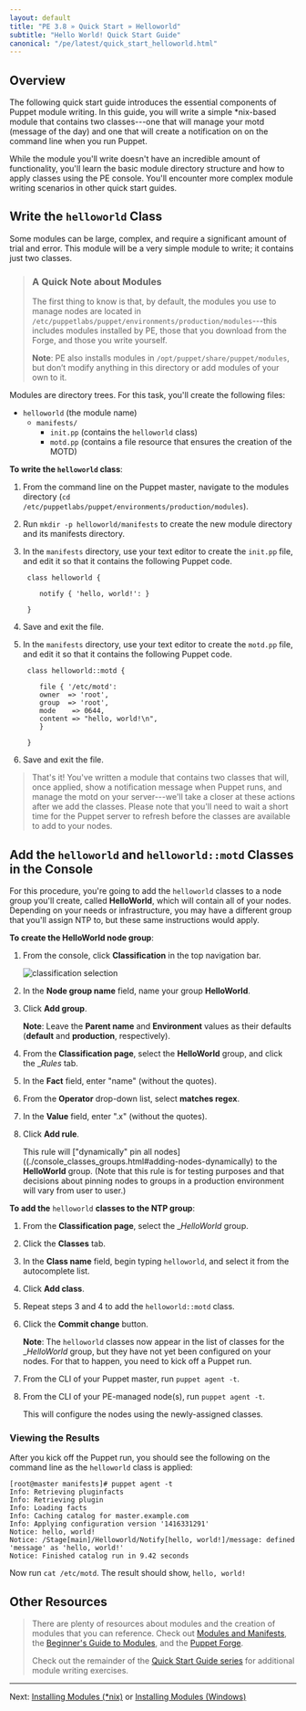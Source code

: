 ```yaml
---
layout: default
title: "PE 3.8 » Quick Start » Helloworld"
subtitle: "Hello World! Quick Start Guide"
canonical: "/pe/latest/quick_start_helloworld.html"
---
```


## Overview

The following quick start guide introduces the essential components of Puppet module writing. In this guide, you will write a simple *nix-based module that contains two classes---one that will manage your motd (message of the day) and one that will create a notification on on the command line when you run Puppet.

While the module you'll write doesn't have an incredible amount of functionality, you'll learn the basic module directory structure and how to apply classes using the PE console. You'll encounter more complex module writing scenarios in other quick start guides.

## Write the `helloworld` Class

Some modules can be large, complex, and require a significant amount of trial and error. This module will be a very simple module to write; it contains just two classes.

> ### A Quick Note about Modules
>
>The first thing to know is that, by default, the modules you use to manage nodes are located in `/etc/puppetlabs/puppet/environments/production/modules`---this includes modules installed by PE, those that you download from the Forge, and those you write yourself.
>
>**Note**: PE also installs modules in `/opt/puppet/share/puppet/modules`, but don’t modify anything in this directory or add modules of your own to it.

Modules are directory trees. For this task, you'll create the following files:

 - `helloworld` (the module name)
   - `manifests/`
      - `init.pp` (contains the `helloworld` class)
      - `motd.pp` (contains a file resource that ensures the creation of the MOTD)

**To write the `helloworld` class**:

1. From the command line on the Puppet master, navigate to the modules directory (`cd /etc/puppetlabs/puppet/environments/production/modules`).
2. Run `mkdir -p helloworld/manifests` to create the new module directory and its manifests directory.
3. In the `manifests` directory, use your text editor to create the `init.pp` file, and edit it so that it contains the following Puppet code.

        class helloworld {

           notify { 'hello, world!': }

        }

4. Save and exit the file.
5. In the `manifests` directory, use your text editor to create the `motd.pp` file, and edit it so that it contains the following Puppet code.

        class helloworld::motd {

           file { '/etc/motd':
           owner  => 'root',
           group  => 'root',
           mode    => 0644,
           content => "hello, world!\n",
           }

        }

6. Save and exit the file.

> That's it! You've written a module that contains two classes that will, once applied, show a notification message when Puppet runs, and manage the motd on your server---we'll take a closer at these actions after we add the classes. Please note that you'll need to wait a short time for the Puppet server to refresh before the classes are available to add to your nodes.

## Add the `helloworld` and `helloworld::motd` Classes in the Console

[classification_selector]: ./images/quick/classification_selector.png

For this procedure, you're going to add the `helloworld` classes to a node group you'll create, called **HelloWorld**, which will contain all of your nodes. Depending on your needs or infrastructure, you may have a different group that you'll assign NTP to, but these same instructions would apply.

**To create the HelloWorld node group**:

1. From the console, click __Classification__ in the top navigation bar.

   ![classification selection][classification_selector]

2. In the **Node group name** field, name your group **HelloWorld**.
3. Click **Add group**.

   **Note**: Leave the **Parent name** and **Environment** values as their defaults (**default** and **production**, respectively).

4. From the __Classification page__, select the __HelloWorld__ group, and click the __Rules_ tab.
5. In the **Fact** field, enter "name" (without the quotes).
6. From the **Operator** drop-down list, select **matches regex**.
7. In the **Value** field, enter ".x" (without the quotes).
8. Click **Add rule**.

   This rule will ["dynamically" pin all nodes]((./console_classes_groups.html#adding-nodes-dynamically) to the **HelloWorld** group. (Note that this rule is for testing purposes and that decisions about pinning nodes to groups in a production environment will vary from user to user.)

**To add the** `helloworld` **classes to the NTP group**:

1. From the __Classification page__, select the __HelloWorld_ group.

2. Click the __Classes__ tab.

3. In the __Class name__ field, begin typing `helloworld`, and select it from the autocomplete list.

4. Click __Add class__.

5. Repeat steps 3 and 4 to add the `helloworld::motd` class.

5. Click the **Commit change** button.

   **Note**: The `helloworld` classes now appear in the list of classes for the __HelloWorld_ group, but they have not yet been configured on your nodes. For that to happen, you need to kick off a Puppet run.

7. From the CLI of your Puppet master, run `puppet agent -t`.

8. From the CLI of your PE-managed node(s), run `puppet agent -t`.

   This will configure the nodes using the newly-assigned classes.

### Viewing the Results

After you kick off the Puppet run, you should see the following on the command line as the `helloworld` class is applied:

    [root@master manifests]# puppet agent -t
    Info: Retrieving pluginfacts
    Info: Retrieving plugin
    Info: Loading facts
    Info: Caching catalog for master.example.com
    Info: Applying configuration version '1416331291'
    Notice: hello, world!
    Notice: /Stage[main]/Helloworld/Notify[hello, world!]/message: defined 'message' as 'hello, world!'
    Notice: Finished catalog run in 9.42 seconds

Now run `cat /etc/motd`. The result should show, `hello, world!`

## Other Resources

>There are plenty of resources about modules and the creation of modules that you can reference. Check out [Modules and Manifests](./puppet_modules_manifests.html), the [Beginner's Guide to Modules](/guides/module_guides/bgtm.html), and the [Puppet Forge](https://forge.puppetlabs.com/).
>
> Check out the remainder of the [Quick Start Guide series](./quick_start.html) for additional module writing exercises.

---------
Next: [Installing Modules (*nix)](./quick_start_module_install_nix.html) or [Installing Modules (Windows)](./quick_start_module_install_windows.html)
